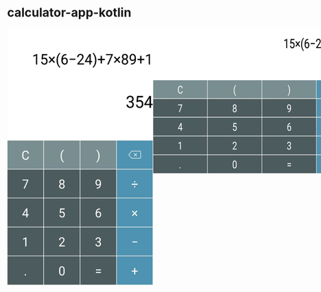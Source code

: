 # calculator-app-kotlin
<div style="display: flex;">
    <img src="screenshots/screenshot2.jpg" alt="screenshot2" width="340" height="600">
    <img src="screenshots/screenshot1.jpg" alt="screenshot1" width="600" height="340">
</div>
